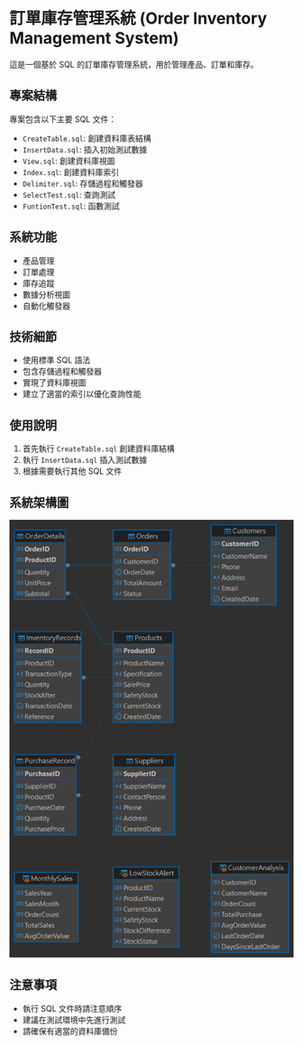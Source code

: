 # 訂單庫存管理系統 (Order Inventory Management System)

這是一個基於 SQL 的訂單庫存管理系統，用於管理產品、訂單和庫存。

## 專案結構

專案包含以下主要 SQL 文件：

- `CreateTable.sql`: 創建資料庫表結構
- `InsertData.sql`: 插入初始測試數據
- `View.sql`: 創建資料庫視圖
- `Index.sql`: 創建資料庫索引
- `Delimiter.sql`: 存儲過程和觸發器
- `SelectTest.sql`: 查詢測試
- `FuntionTest.sql`: 函數測試

## 系統功能

- 產品管理
- 訂單處理
- 庫存追蹤
- 數據分析視圖
- 自動化觸發器

## 技術細節

- 使用標準 SQL 語法
- 包含存儲過程和觸發器
- 實現了資料庫視圖
- 建立了適當的索引以優化查詢性能

## 使用說明

1. 首先執行 `CreateTable.sql` 創建資料庫結構
2. 執行 `InsertData.sql` 插入測試數據
3. 根據需要執行其他 SQL 文件

## 系統架構圖

![1](./OrderInventorySystem.png)


## 注意事項

- 執行 SQL 文件時請注意順序
- 建議在測試環境中先進行測試
- 請確保有適當的資料庫備份